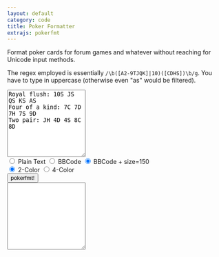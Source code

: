 ```yaml
---
layout: default
category: code
title: Poker Formatter
extrajs: pokerfmt
---
```

Format poker cards for forum games and whatever without reaching for Unicode input methods.

The regex employed is essentially `/\b([A2-9TJQK]|10)([CDHS])\b/g`. You have to type in uppercase (otherwise even "as" would be filtered).

<div class="panel panel-default"><div class="panel-body">
<form role="form" name="pform" id="pform" class="form">
<textarea id="inp" name="inp" class="form-control" rows="10">Royal flush: 10S JS QS KS AS
Four of a kind: 7C 7D 7H 7S 9D
Two pair: JH 4D 4S 8C 8D</textarea>
<div class="form-group">
<label><input type="radio" name="fmtgrp" value="none"/> Plain Text</label>
<label><input type="radio" name="fmtgrp" value="bb"/> BBCode</label>
<label><input type="radio" name="fmtgrp" value="bb150" checked="checked"/> BBCode + size=150</label>
</div>
<div class="form-group">
<label><input type="radio" name="colorgrp" value="2" checked="checked"/> 2-Color</label>
<label><input type="radio" name="colorgrp" value="4"/> 4-Color</label>
</div>
<div class="form-group">
<button id="fmtbutton" type="button" class="btn btn-primary">pokerfmt!</button>
</div>
<textarea id="out" name="out" class="form-control" rows="10"></textarea>
</div>
</div>
</div>
